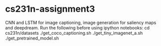 # cs231n-assignment3
CNN and LSTM for image captioning, image generation for saliency maps and deepdream.
Run the following before using ipython notebooks:
cd cs231n/datasets
./get_coco_captioning.sh
./get_tiny_imagenet_a.sh
./get_pretrained_model.sh
